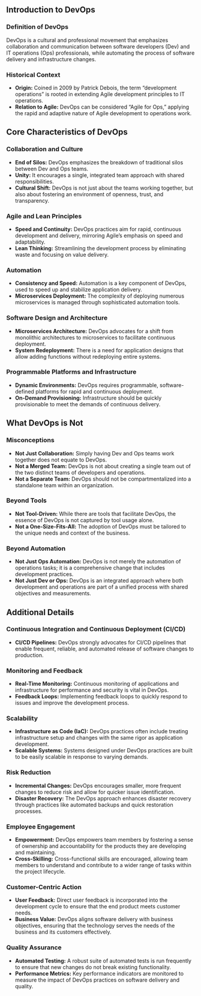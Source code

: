## Introduction to DevOps

### Definition of DevOps
DevOps is a cultural and professional movement that emphasizes collaboration and communication between software developers (Dev) and IT operations (Ops) professionals, while automating the process of software delivery and infrastructure changes.

### Historical Context
- **Origin:** Coined in 2009 by Patrick Debois, the term “development operations” is rooted in extending Agile development principles to IT operations.
- **Relation to Agile:** DevOps can be considered “Agile for Ops,” applying the rapid and adaptive nature of Agile development to operations work.

## Core Characteristics of DevOps

### Collaboration and Culture
- **End of Silos:** DevOps emphasizes the breakdown of traditional silos between Dev and Ops teams.
- **Unity:** It encourages a single, integrated team approach with shared responsibilities.
- **Cultural Shift:** DevOps is not just about the teams working together, but also about fostering an environment of openness, trust, and transparency.

### Agile and Lean Principles
- **Speed and Continuity:** DevOps practices aim for rapid, continuous development and delivery, mirroring Agile’s emphasis on speed and adaptability.
- **Lean Thinking:** Streamlining the development process by eliminating waste and focusing on value delivery.

### Automation
- **Consistency and Speed:** Automation is a key component of DevOps, used to speed up and stabilize application delivery.
- **Microservices Deployment:** The complexity of deploying numerous microservices is managed through sophisticated automation tools.

### Software Design and Architecture
- **Microservices Architecture:** DevOps advocates for a shift from monolithic architectures to microservices to facilitate continuous deployment.
- **System Redeployment:** There is a need for application designs that allow adding functions without redeploying entire systems.

### Programmable Platforms and Infrastructure
- **Dynamic Environments:** DevOps requires programmable, software-defined platforms for rapid and continuous deployment.
- **On-Demand Provisioning:** Infrastructure should be quickly provisionable to meet the demands of continuous delivery.

## What DevOps is Not

### Misconceptions
- **Not Just Collaboration:** Simply having Dev and Ops teams work together does not equate to DevOps.
- **Not a Merged Team:** DevOps is not about creating a single team out of the two distinct teams of developers and operations.
- **Not a Separate Team:** DevOps should not be compartmentalized into a standalone team within an organization.

### Beyond Tools
- **Not Tool-Driven:** While there are tools that facilitate DevOps, the essence of DevOps is not captured by tool usage alone.
- **Not a One-Size-Fits-All:** The adoption of DevOps must be tailored to the unique needs and context of the business.

### Beyond Automation
- **Not Just Ops Automation:** DevOps is not merely the automation of operations tasks; it is a comprehensive change that includes development practices.
- **Not Just Dev or Ops:** DevOps is an integrated approach where both development and operations are part of a unified process with shared objectives and measurements.

## Additional Details

### Continuous Integration and Continuous Deployment (CI/CD)
- **CI/CD Pipelines:** DevOps strongly advocates for CI/CD pipelines that enable frequent, reliable, and automated release of software changes to production.

### Monitoring and Feedback
- **Real-Time Monitoring:** Continuous monitoring of applications and infrastructure for performance and security is vital in DevOps.
- **Feedback Loops:** Implementing feedback loops to quickly respond to issues and improve the development process.

### Scalability
- **Infrastructure as Code (IaC):** DevOps practices often include treating infrastructure setup and changes with the same rigor as application development.
- **Scalable Systems:** Systems designed under DevOps practices are built to be easily scalable in response to varying demands.

### Risk Reduction
- **Incremental Changes:** DevOps encourages smaller, more frequent changes to reduce risk and allow for quicker issue identification.
- **Disaster Recovery:** The DevOps approach enhances disaster recovery through practices like automated backups and quick restoration processes.

### Employee Engagement
- **Empowerment:** DevOps empowers team members by fostering a sense of ownership and accountability for the products they are developing and maintaining.
- **Cross-Skilling:** Cross-functional skills are encouraged, allowing team members to understand and contribute to a wider range of tasks within the project lifecycle.

### Customer-Centric Action
- **User Feedback:** Direct user feedback is incorporated into the development cycle to ensure that the end product meets customer needs.
- **Business Value:** DevOps aligns software delivery with business objectives, ensuring that the technology serves the needs of the business and its customers effectively.

### Quality Assurance
- **Automated Testing:** A robust suite of automated tests is run frequently to ensure that new changes do not break existing functionality.
- **Performance Metrics:** Key performance indicators are monitored to measure the impact of DevOps practices on software delivery and quality.
